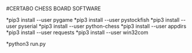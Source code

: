 #CERTABO CHESS BOARD SOFTWARE

*pip3 install --user pygame
*pip3 install --user pystockfish
*pip3 install --user pyserial
*pip3 install --user python-chess
*pip3 install --user appdirs
*pip3 install --user requests
*pip3 install --user win32com

*python3 run.py

